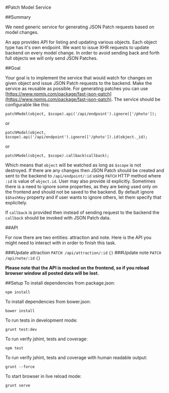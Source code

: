 #Patch Model Service

##Summary

We need generic service for generating JSON Patch requests based on model changes.

An app provides API for listing and updating various objects. Each object type has it's own endpoint.
We want to issue XHR requests to update backend on every model change.
In order to avoid sending back and forth full objects we will only send JSON Patches.

##Goal

Your goal is to implement the service that would watch for changes on given object and issue JSON Patch requests to the backend.
Make the service as reusable as possible.
For generating patches you can use [https://www.npmjs.com/package/fast-json-patch](https://www.npmjs.com/package/fast-json-patch).
The service should be configurable like this:

```
patchModel(object, $scope).api('/api/endpoint').ignore(['/photo']);
```
or
```
patchModel(object, $scope).api('/api/endpoint').ignore(['/photo']).id(object._id);
```
or
```
patchModel(object, $scope).callback(callback);
```

Which means that `object` will be watched as long as `$scope` is not destroyed. If there are any changes then JSON Patch should be created and sent
to the backend to `/api/endpoint/:id` using `PATCH` HTTP method where `:id` is value of `object.id`. User may also provide id explicitly.
Sometimes there is a need to ignore some properties, as they are being used only on the frontend and should not be saved to the backend.
By default ignore `$$hashKey` property and if user wants to ignore others, let them specify that explicitely.

If `callback` is provided then instead of sending request to the backend the `callback` should be invoked with JSON Patch data.

##API

For now there are two entities: attraction and note. Here is the API you might need to interact with in order to finish this task.

###Update attraction
`PATCH /api/attraction/:id`
`{}`
###Update note
`PATCH /api/note/:id`
`{}`

**Please note that the API is mocked on the frontend, so if you reload browser window all posted data will be lost.**

##Setup
To install dependencies from package.json:

    npm install

To install dependencies from bower.json:

    bower install

To run tests in development mode:

    grunt test:dev

To run verify jshint, tests and coverage:

    npm test

To run verify jshint, tests and coverage with human readable output:

    grunt --force

To start browser in live reload mode:

    grunt serve
